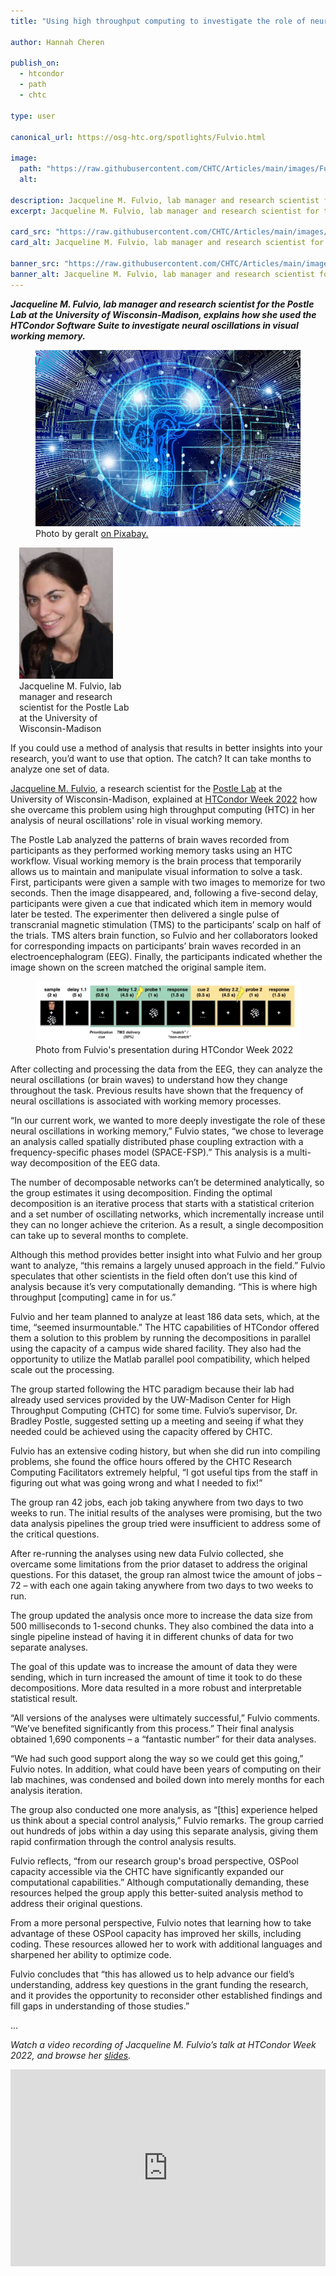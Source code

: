 ```yaml
---
title: "Using high throughput computing to investigate the role of neural oscillations in visual working memory"

author: Hannah Cheren

publish_on:
  - htcondor
  - path
  - chtc
  
type: user

canonical_url: https://osg-htc.org/spotlights/Fulvio.html

image:
  path: "https://raw.githubusercontent.com/CHTC/Articles/main/images/Fulvio-card.jpeg"
  alt: 
  
description: Jacqueline M. Fulvio, lab manager and research scientist for the Postle Lab at the University of Wisconsin-Madison, explains how she used the HTCondor Software Suite to investigate neural oscillations in visual working memory.
excerpt: Jacqueline M. Fulvio, lab manager and research scientist for the Postle Lab at the University of Wisconsin-Madison, explains how she used the HTCondor Software Suite to investigate neural oscillations in visual working memory.

card_src: "https://raw.githubusercontent.com/CHTC/Articles/main/images/Fulvio-card.jpeg"
card_alt: Jacqueline M. Fulvio, lab manager and research scientist for the Postle Lab at the University of Wisconsin-Madison, explains how she used the HTCondor Software Suite to investigate neural oscillations in visual working memory.

banner_src: "https://raw.githubusercontent.com/CHTC/Articles/main/images/Fulvio-card.jpeg"
banner_alt: Jacqueline M. Fulvio, lab manager and research scientist for the Postle Lab at the University of Wisconsin-Madison, explains how she used the HTCondor Software Suite to investigate neural oscillations in visual working memory. 
---
```

  ***Jacqueline M. Fulvio, lab manager and research scientist for the Postle Lab at the University of Wisconsin-Madison, explains how she used the HTCondor Software Suite to investigate neural oscillations in visual working memory.***

  <figure>
  <img src="https://raw.githubusercontent.com/CHTC/Articles/main/images/Fulvio-card.jpeg" alt="Computer rendering of DNA."/>
  <figcaption class="figure-caption">Photo by geralt <a href="https://pixabay.com/images/id-3382507/">on Pixabay.</a><br/></figcaption>
</figure>

  <figure class="figure float-end" style="margin-left: 1em; width: 180px;">
  <img src='https://raw.githubusercontent.com/CHTC/Articles/main/images/Fulvio-headshot.jpeg' class="figure-img img-fluid rounded" alt="Jacqueline M. Fulvio" width="150px">
  <figcaption class="figure-caption">Jacqueline M. Fulvio, lab manager and research scientist for the Postle Lab at the University of Wisconsin-Madison<br/></figcaption>
</figure>
  
  If you could use a method of analysis that results in better insights into your research, you’d want to use that option. The catch? It can take months to analyze one set of data.

  [Jacqueline M. Fulvio](https://postlab.psych.wisc.edu/people/west/jacqueline-fulvio1/), a research scientist for the [Postle Lab](https://postlab.psych.wisc.edu/) at the University of Wisconsin-Madison, explained at [HTCondor Week 2022](https://agenda.hep.wisc.edu/event/1733/timetable/?view=standard) how she overcame this problem using high throughput computing (HTC) in her analysis of neural oscillations' role in visual working memory.

  The Postle Lab analyzed the patterns of brain waves recorded from participants as they performed working memory tasks using an HTC workflow. Visual working memory is the brain process that temporarily allows us to maintain and manipulate visual information to solve a task. First, participants were given a sample with two images to memorize for two seconds. Then the image disappeared, and, following a five-second delay, participants were given a cue that indicated which item in memory would later be tested. The experimenter then delivered a single pulse of transcranial magnetic stimulation (TMS) to the participants’ scalp on half of the trials. TMS alters brain function, so Fulvio and her collaborators looked for corresponding impacts on participants’ brain waves recorded in an electroencephalogram (EEG). Finally, the participants indicated whether the image shown on the screen matched the original sample item.
  
  <figure>
  <img src='https://raw.githubusercontent.com/CHTC/Articles/main/images/Fulvio-research.png' class="figure-img img-fluid rounded" alt="Photo from Fulvio's presentation during HTCondor Week 2022">
  <figcaption class="figure-caption">Photo from Fulvio's presentation during HTCondor Week 2022<br/></figcaption>
</figure>
  
  After collecting and processing the data from the EEG, they can analyze the neural oscillations (or brain waves) to understand how they change throughout the task. Previous results have shown that the frequency of neural oscillations is associated with working memory processes.

  “In our current work, we wanted to more deeply investigate the role of these neural oscillations in working memory,” Fulvio states, “we chose to leverage an analysis called spatially distributed phase coupling extraction with a frequency-specific phases model (SPACE-FSP).” This analysis is a multi-way decomposition of the EEG data. 

  The number of decomposable networks can’t be determined analytically, so the group estimates it using decomposition. Finding the optimal decomposition is an iterative process that starts with a statistical criterion and a set number of oscillating networks, which incrementally increase until they can no longer achieve the criterion. As a result, a single decomposition can take up to several months to complete.

  Although this method provides better insight into what Fulvio and her group want to analyze, “this remains a largely unused approach in the field.” Fulvio speculates that other scientists in the field often don’t use this kind of analysis because it’s very computationally demanding. “This is where high throughput [computing] came in for us.” 

  Fulvio and her team planned to analyze at least 186 data sets, which, at the time, “seemed insurmountable.” The HTC capabilities of HTCondor offered them a solution to this problem by running the decompositions in parallel using the capacity of a campus wide shared facility. They also had the opportunity to utilize the Matlab parallel pool compatibility, which helped scale out the processing.

  The group started following the HTC paradigm because their lab had already used services provided by the UW-Madison Center for High Throughput Computing (CHTC) for some time. Fulvio’s supervisor, Dr. Bradley Postle, suggested setting up a meeting and seeing if what they needed could be achieved using the capacity offered by CHTC.

  Fulvio has an extensive coding history, but when she did run into compiling problems, she found the office hours offered by the CHTC Research Computing Facilitators extremely helpful, “I got useful tips from the staff in figuring out what was going wrong and what I needed to fix!”

  The group ran 42 jobs, each job taking anywhere from two days to two weeks to run. The initial results of the analyses were promising, but the two data analysis pipelines the group tried were insufficient to address some of the critical questions. 

  After re-running the analyses using new data Fulvio collected, she overcame some limitations from the prior dataset to address the original questions. For this dataset, the group ran almost twice the amount of jobs – 72 – with each one again taking anywhere from two days to two weeks to run. 

  The group updated the analysis once more to increase the data size from 500 milliseconds to 1-second chunks. They also combined the data into a single pipeline instead of having it in different chunks of data for two separate analyses. 

  The goal of this update was to increase the amount of data they were sending, which in turn increased the amount of time it took to do these decompositions. More data resulted in a more robust and interpretable statistical result. 

  “All versions of the analyses were ultimately successful,” Fulvio comments. “We’ve benefited significantly from this process.” Their final analysis obtained 1,690 components – a “fantastic number” for their data analyses. 

  “We had such good support along the way so we could get this going,” Fulvio notes. In addition, what could have been years of computing on their lab machines, was condensed and boiled down into merely months for each analysis iteration. 

  The group also conducted one more analysis, as “[this] experience helped us think about a special control analysis,” Fulvio remarks. The group carried out hundreds of jobs within a day using this separate analysis, giving them rapid confirmation through the control analysis results. 

  Fulvio reflects, “from our research group's broad perspective, OSPool capacity accessible via the CHTC have significantly expanded our computational capabilities.” Although computationally demanding, these resources helped the group apply this better-suited analysis method to address their original questions. 

  From a more personal perspective, Fulvio notes that learning how to take advantage of these OSPool capacity has improved her skills, including coding. These resources allowed her to work with additional languages and sharpened her ability to optimize code.

  Fulvio concludes that “this has allowed us to help advance our field’s understanding, address key questions in the grant funding the research, and it provides the opportunity to reconsider other established findings and fill gaps in understanding of those studies.”

...

  *Watch a video recording of Jacqueline M. Fulvio’s talk at HTCondor Week 2022, and browse her [slides](https://agenda.hep.wisc.edu/event/1733/contributions/25518/attachments/8300/9578/Fulvio_HTCslides_2022.pdf).*
  
  <iframe width="100%" height="315" src="https://www.youtube.com/embed/2D75uz-jz7M" title="YouTube video player" frameborder="0" allow="accelerometer; autoplay; clipboard-write; encrypted-media; gyroscope; picture-in-picture" allowfullscreen></iframe>
